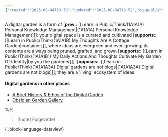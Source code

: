 ```yaml
---
{"created":"2025-08-04T13:38","updated":"2025-08-04T13:52","dg-publish":true,"dg-path":"Think/(1A1A1A3) Digital garden.md","permalink":"/think/1-a1-a1-a3-digital-garden/","dgPassFrontmatter":true,"noteIcon":"1"}
---
```


A digital garden is a form of [**prev**:: [[Learn in Public/Think/(1A1A1A) Personal Knowledge Management\|(1A1A1A) Personal Knowledge Management]]]: your digital space is a curated and cultivated [**supports**:: [[Learn in Public/Think/(1A1A1B) My Thoughts Are A Cottage Garden\|container]]], where ideas are evergreen and ever-growing; its contents are always being pruned, grafted, and grown [**supports**:: [[Learn in Public/Think/(1A1A1B1) My Daily Actions And Thoughts Cultivate My Garden Of Identity\|by you the gardener]]]. [**opposes**:: [[Learn in Public/Think/(1A1A1A3A) Digital gardens are not blogs\|(1A1A1A3A) Digital gardens are not blogs]]]; they are a 'living' ecosystem of ideas. 

#### Digital gardens in other places
- [A Brief History & Ethos of the Digital Garden](https://maggieappleton.com/garden-history)
- [Obsidian Garden Gallery](https://vaults.obsidian-community.com/)

%% 
> [!note] Folgezettel
>  
{ .block-language-dataview}